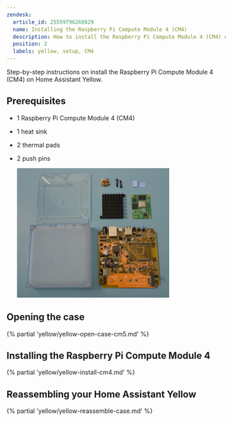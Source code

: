 ```yaml
---
zendesk:
  article_id: 25559796268829
  name: Installing the Raspberry Pi Compute Module 4 (CM4)
  description: How to install the Raspberry Pi Compute Module 4 (CM4) on Home Assistant Yellow
  position: 2
  labels: yellow, setup, CM4
---
```


Step-by-step instructions on install the Raspberry Pi Compute Module 4 (CM4) on Home Assistant Yellow.

## Prerequisites

- 1 Raspberry Pi Compute Module 4 (CM4)
- 1 heat sink
- 2 thermal pads
- 2 push pins

  ![Image showing the Home Assistant Yellow, Raspberry Pi Compute Module 4 (CM4), heat sink, thermal pads, push pins](/static/img/yellow/step-5-poe-unpacked.jpeg)

## Opening the case

{% partial 'yellow/yellow-open-case-cm5.md' %}

## Installing the Raspberry Pi Compute Module 4

{% partial 'yellow/yellow-install-cm4.md' %}

## Reassembling your Home Assistant Yellow

{% partial 'yellow/yellow-reassemble-case.md' %}

